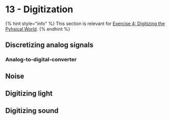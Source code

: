 # 13 - Digitization

{% hint style="info" %}
This section is relevant for [Exercise 4: Digitizing the Pyhsical World](https://github.com/winf-hsos/lifi-exercises/raw/main/exercises/04\_exercise\_digitizing\_the\_physical\_world.pdf).
{% endhint %}

## Discretizing analog signals

### Analog-to-digital-converter

## Noise

## Digitizing light

## Digitizing sound
